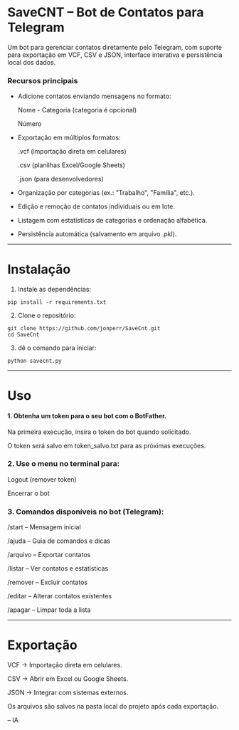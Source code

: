 # SaveCNT – Bot de Contatos para Telegram

Um bot para gerenciar contatos diretamente pelo Telegram, com suporte para exportação em VCF, CSV e JSON, interface interativa e persistência local dos dados.

### Recursos principais

- Adicione contatos enviando mensagens no formato:

  Nome - Categoria (categoria é opcional)

  Número

- Exportação em múltiplos formatos:

  .vcf (importação direta em celulares)

  .csv (planilhas Excel/Google Sheets)

  .json (para desenvolvedores)


- Organização por categorias (ex.: "Trabalho", "Família", etc.).

- Edição e remoção de contatos individuais ou em lote.

- Listagem com estatísticas de categorias e ordenação alfabética.

- Persistência automática (salvamento em arquivo .pkl).



---

# Instalação

1. Instale as dependências:

```
pip install -r requirements.txt
```


2. Clone o repositório:

```
git clone https://github.com/jonperr/SaveCnt.git
cd SaveCnt
```


3. dê o comando para iniciar:

```
python savecnt.py
```


---

# Uso

#### 1. Obtenha um token para o seu bot com o BotFather.

Na primeira execução, insira o token do bot quando solicitado.

O token será salvo em token_salvo.txt para as próximas execuções.



### 2. Use o menu no terminal para:

Logout (remover token)

Encerrar o bot



### 3. Comandos disponíveis no bot (Telegram):

/start – Mensagem inicial

/ajuda – Guia de comandos e dicas

/arquivo – Exportar contatos

/listar – Ver contatos e estatísticas

/remover – Excluir contatos

/editar – Alterar contatos existentes

/apagar – Limpar toda a lista





---

# Exportação

VCF → Importação direta em celulares.

CSV → Abrir em Excel ou Google Sheets.

JSON → Integrar com sistemas externos.


Os arquivos são salvos na pasta local do projeto após cada exportação.




– IA